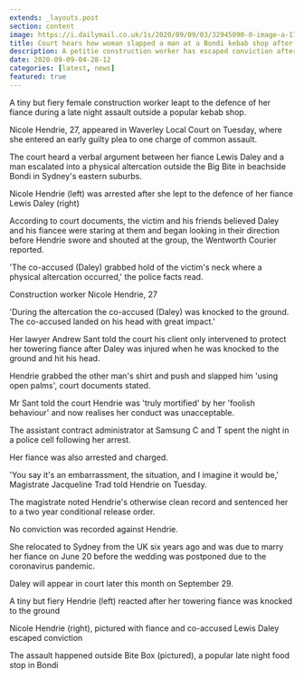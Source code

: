 ```yaml
---
extends: _layouts.post
section: content
image: https://i.dailymail.co.uk/1s/2020/09/09/03/32945090-0-image-a-17_1599618079000.jpg 
title: Court hears how woman slapped a man at a Bondi kebab shop after he knocked her fiancé to the floor 
description: A petitie construction worker has escaped conviction after leaping to the defence of her fiance during a late night scuffle outside a Bondi kebab shop in Sydneys eastern suburbs. 
date: 2020-09-09-04-28-12 
categories: [latest, news] 
featured: true 
--- 
```

A tiny but fiery female construction worker leapt to the defence of her fiance during a late night assault outside a popular kebab shop. 

Nicole Hendrie, 27, appeared in Waverley Local Court on Tuesday, where she entered an early guilty plea to one charge of common assault.

The court heard a verbal argument between her fiance Lewis Daley and a man escalated into a physical altercation outside the Big Bite in beachside Bondi in Sydney's eastern suburbs.

Nicole Hendrie (left) was arrested after she lept to the defence of her fiance Lewis Daley (right)

According to court documents, the victim and his friends believed Daley and his fiancee were staring at them and began looking in their direction before Hendrie swore and shouted at the group, the Wentworth Courier reported.

'The co-accused (Daley) grabbed hold of the victim's neck where a physical altercation occurred,' the police facts read. 

Construction worker Nicole Hendrie, 27

'During the altercation the co-accused (Daley) was knocked to the ground. The co-accused landed on his head with great impact.'

Her lawyer Andrew Sant told the court his client only intervened to protect her towering fiance after Daley was injured when he was knocked to the ground and hit his head.

 Hendrie grabbed the other man's shirt and push and slapped him 'using open palms', court documents stated.

Mr Sant told the court Hendrie was 'truly mortified' by her 'foolish behaviour' and now realises her conduct was unacceptable.

The assistant contract administrator at Samsung C and T spent the night in a police cell following her arrest.

Her fiance was also arrested and charged. 

'You say it's an embarrassment, the situation, and I imagine it would be,' Magistrate Jacqueline Trad told Hendrie on Tuesday. 

The magistrate noted Hendrie's otherwise clean record and sentenced her to a two year conditional release order.

No conviction was recorded against Hendrie.

She relocated to Sydney from the UK six years ago and was due to marry her fiance on June 20 before the wedding was postponed due to the coronavirus pandemic.

Daley will appear in court later this month on September 29. 

A tiny but fiery Hendrie (left) reacted after her towering fiance was knocked to the ground

Nicole Hendrie (right), pictured with fiance and co-accused Lewis Daley escaped conviction

The assault happened outside Bite Box (pictured), a popular late night food stop in Bondi

